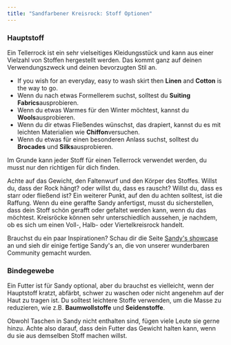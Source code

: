 ```yaml
---
title: "Sandfarbener Kreisrock: Stoff Optionen"
---
```


### Hauptstoff

Ein Tellerrock ist ein sehr vielseitiges Kleidungsstück und kann aus einer Vielzahl von Stoffen hergestellt werden. Das kommt ganz auf deinen Verwendungszweck und deinen bevorzugten Stil an.

- If you wish for an everyday, easy to wash skirt then **Linen** and **Cotton** is the way to go.
- Wenn du nach etwas Formellerem suchst, solltest du **Suiting Fabrics**ausprobieren.
- Wenn du etwas Warmes für den Winter möchtest, kannst du **Wools**ausprobieren.
- Wenn du dir etwas Fließendes wünschst, das drapiert, kannst du es mit leichten Materialien wie **Chiffon**versuchen.
- Wenn du etwas für einen besonderen Anlass suchst, solltest du **Brocades** und **Silks**ausprobieren.

Im Grunde kann jeder Stoff für einen Tellerrock verwendet werden, du musst nur den richtigen für dich finden.

<Tip>

Achte auf das Gewicht, den Faltenwurf und den Körper des Stoffes. Willst du, dass der Rock hängt? oder willst du, dass es rauscht? Willst du, dass es starr oder fließend ist?
Ein weiterer Punkt, auf den du achten solltest, ist die Raffung. Wenn du eine geraffte Sandy anfertigst, musst du sicherstellen, dass dein Stoff schön gerafft oder gefaltet werden kann, wenn du das möchtest.
Kreisröcke können sehr unterschiedlich aussehen, je nachdem, ob es sich um einen Voll-, Halb- oder Viertelkreisrock handelt.

</Tip>

<Note>

Brauchst du ein paar Inspirationen? Schau dir die Seite [Sandy's showcase](/showcase/designs/sandy/) an und sieh dir einige fertige Sandy's an, die von unserer wunderbaren Community gemacht wurden.

</Note>

### Bindegewebe

Ein Futter ist für Sandy optional, aber du brauchst es vielleicht, wenn der Hauptstoff kratzt, abfärbt, schwer zu waschen oder nicht angenehm auf der Haut zu tragen ist. Du solltest leichtere Stoffe verwenden, um die Masse zu reduzieren, wie z.B. **Baumwollstoffe** und **Seidenstoffe**.

<Note>

Obwohl Taschen in Sandy nicht enthalten sind, fügen viele Leute sie gerne hinzu. Achte also darauf, dass dein Futter das Gewicht halten kann, wenn du sie aus demselben Stoff machen willst.

</Note>
